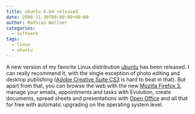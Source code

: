 ```yaml
---
title: ubuntu 8.04 released
date: 2008-11-30T00:00:00+00:00
author: Mathias Wellner
categories:
  - software
tags:
  - linux
  - ubuntu
---
```

A new version of my favorite Linux distribution [ubuntu](http://www.ubuntu.com/) has been released. I can really recommend it, with the single exception of photo editing and desktop publishing ([Adobe Creative Suite CS3](http://www.adobe.com/de/products/creativesuite/) is hard to beat in that). But apart from that, you can browse the web with the new [Mozilla Firefox 3](http://www.mozilla.com/en-US/firefox/all-beta.html), manage your emails, appointments and tasks with Evolution, create documents, spread sheets and presentations with [Open Office](http://www.openoffice.org/) and all that for free with automatic upgrading on the operating system level.